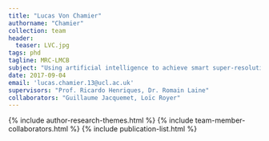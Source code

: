 ```yaml
---
title: "Lucas Von Chamier"
authorname: "Chamier"
collection: team
header:
  teaser: LVC.jpg
tags: phd
tagline: MRC-LMCB
subject: "Using artificial intelligence to achieve smart super-resolution microscopy"
date: 2017-09-04
email: 'lucas.chamier.13@ucl.ac.uk'
supervisors: "Prof. Ricardo Henriques, Dr. Romain Laine"
collaborators: "Guillaume Jacquemet, Loïc Royer"
---
```


{% include author-research-themes.html %}
{% include team-member-collaborators.html %}
{% include publication-list.html %}
